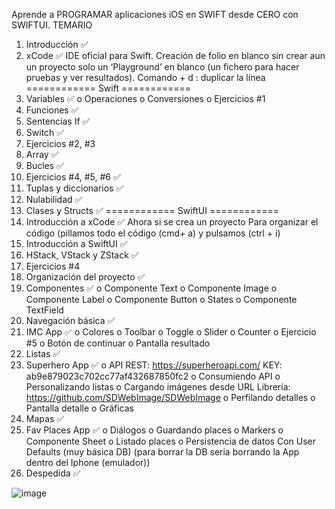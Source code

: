 Aprende a PROGRAMAR aplicaciones iOS en SWIFT desde CERO con SWIFTUI.
TEMARIO
1.	Introducción ✅
2.	xCode ✅
IDE oficial para Swift.
Creación de folio en blanco sin crear aun un proyecto solo un ‘Playground’ en blanco (un fichero para hacer pruebas y ver resultados).
Comando + d : duplicar la línea
============ Swift ============
3.	Variables ✅
o	Operaciones
o	Conversiones
o	Ejercicios #1
4.	Funciones ✅
5.	Sentencias If ✅
6.	Switch ✅
7.	Ejercicios #2, #3
8.	Array ✅
9.	Bucles ✅
10.	Ejercicios #4, #5, #6 ✅
11.	Tuplas y diccionarios ✅
12.	Nulabilidad ✅
13.	Clases y Structs ✅
============ SwiftUI ============
14.	Introducción a xCode ✅
Ahora si se crea un proyecto
Para organizar el código (pillamos todo el código (cmd+ a) y pulsamos (ctrl + i)
15.	Introducción a SwiftUI ✅
16.	HStack, VStack y ZStack ✅
17.	Ejercicios #4
18.	Organización del proyecto ✅
19.	Componentes ✅
o	Componente Text
o	Componente Image
o	Componente Label
o	Componente Button
o	States
o	Componente TextField
20.	Navegación básica ✅
21.	IMC App ✅
o	Colores 
o	Toolbar 
o	Toggle
o	Slider
o	Counter
o	Ejercicio #5
o	Botón de continuar
o	Pantalla resultado
22.	Listas  ✅ 
23.	Superhero App  ✅
o	API REST: https://superheroapi.com/
KEY: ab9e879023c702cc77af432687850fc2
o	Consumiendo API
o	Personalizando listas
o	Cargando imágenes desde URL
Librería: https://github.com/SDWebImage/SDWebImage
o	Perfilando detalles
o	Pantalla detalle
o	Gráficas
24.	Mapas ✅
25.	Fav Places App ✅
o	Diálogos
o	Guardando places
o	Markers
o	Componente Sheet
o	Listado places
o	Persistencia de datos
Con User Defaults (muy básica DB) (para borrar la DB seria borrando la App dentro del Iphone (emulador))
26.	Despedida ✅

![image](https://github.com/user-attachments/assets/60c7fea3-7886-42d8-9c18-0fd47758795c)
